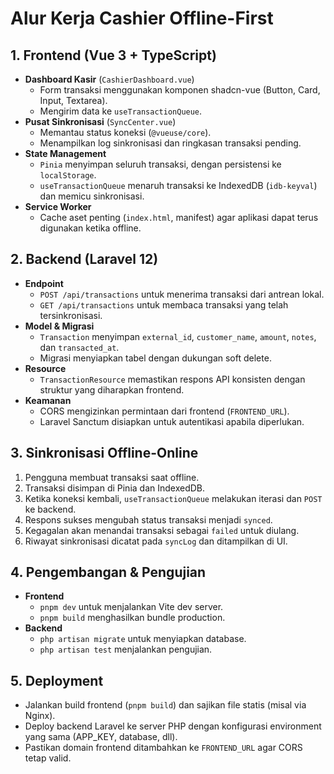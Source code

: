 # Alur Kerja Cashier Offline-First

## 1. Frontend (Vue 3 + TypeScript)
- **Dashboard Kasir** (`CashierDashboard.vue`)
  - Form transaksi menggunakan komponen shadcn-vue (Button, Card, Input, Textarea).
  - Mengirim data ke `useTransactionQueue`.
- **Pusat Sinkronisasi** (`SyncCenter.vue`)
  - Memantau status koneksi (`@vueuse/core`).
  - Menampilkan log sinkronisasi dan ringkasan transaksi pending.
- **State Management**
  - `Pinia` menyimpan seluruh transaksi, dengan persistensi ke `localStorage`.
  - `useTransactionQueue` menaruh transaksi ke IndexedDB (`idb-keyval`) dan memicu sinkronisasi.
- **Service Worker**
  - Cache aset penting (`index.html`, manifest) agar aplikasi dapat terus digunakan ketika offline.

## 2. Backend (Laravel 12)
- **Endpoint**
  - `POST /api/transactions` untuk menerima transaksi dari antrean lokal.
  - `GET /api/transactions` untuk membaca transaksi yang telah tersinkronisasi.
- **Model & Migrasi**
  - `Transaction` menyimpan `external_id`, `customer_name`, `amount`, `notes`, dan `transacted_at`.
  - Migrasi menyiapkan tabel dengan dukungan soft delete.
- **Resource**
  - `TransactionResource` memastikan respons API konsisten dengan struktur yang diharapkan frontend.
- **Keamanan**
  - CORS mengizinkan permintaan dari frontend (`FRONTEND_URL`).
  - Laravel Sanctum disiapkan untuk autentikasi apabila diperlukan.

## 3. Sinkronisasi Offline-Online
1. Pengguna membuat transaksi saat offline.
2. Transaksi disimpan di Pinia dan IndexedDB.
3. Ketika koneksi kembali, `useTransactionQueue` melakukan iterasi dan `POST` ke backend.
4. Respons sukses mengubah status transaksi menjadi `synced`.
5. Kegagalan akan menandai transaksi sebagai `failed` untuk diulang.
6. Riwayat sinkronisasi dicatat pada `syncLog` dan ditampilkan di UI.

## 4. Pengembangan & Pengujian
- **Frontend**
  - `pnpm dev` untuk menjalankan Vite dev server.
  - `pnpm build` menghasilkan bundle production.
- **Backend**
  - `php artisan migrate` untuk menyiapkan database.
  - `php artisan test` menjalankan pengujian.

## 5. Deployment
- Jalankan build frontend (`pnpm build`) dan sajikan file statis (misal via Nginx).
- Deploy backend Laravel ke server PHP dengan konfigurasi environment yang sama (APP_KEY, database, dll).
- Pastikan domain frontend ditambahkan ke `FRONTEND_URL` agar CORS tetap valid.
